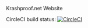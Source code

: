 Krashproof.net Website

CircleCI build status: [![CircleCI](https://circleci.com/gh/krashproof/www.krashproof.net.svg?style=svg)](https://circleci.com/gh/krashproof/www.krashproof.net)
